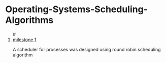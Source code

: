 # Operating-Systems-Scheduling-Algorithms

<ol>
#<li> <a href = "https://github.com/SalmaSalem81/Operating-Systems-Scheduling-Algorithms/tree/main/milestone1">milestone 1 </a>
<p>A scheduler for processes was designed using round robin scheduling algorithm</p>
</li>
</ol
